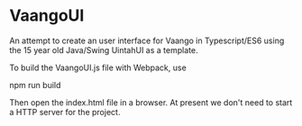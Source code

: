 # VaangoUI
An attempt to create an user interface for Vaango in Typescript/ES6
using the 15 year old Java/Swing UintahUI as a template.

To build the VaangoUI.js file with Webpack, use

npm run build

Then open the index.html file in a browser.  At present we don't need to
start a HTTP server for the project.
